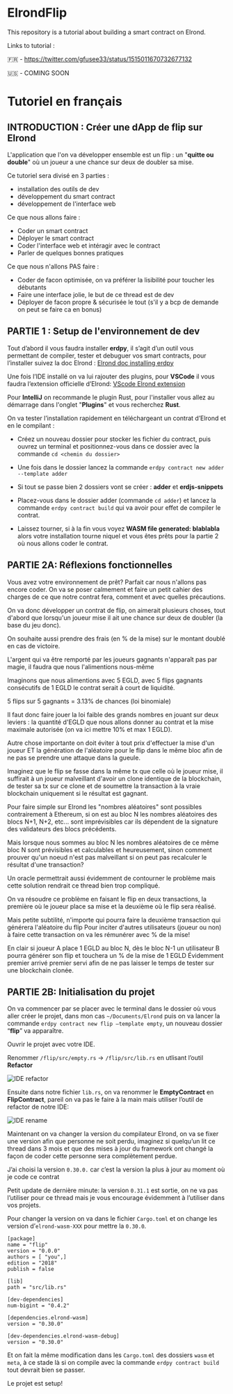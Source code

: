 # ElrondFlip

This repository is a tutorial about building a smart contract on Elrond.

Links to tutorial :

🇫🇷 - https://twitter.com/gfusee33/status/1515011670732677132

🇺🇸 - COMING SOON


# Tutoriel en français

## INTRODUCTION : Créer une dApp de flip sur Elrond

L'application que l'on va développer ensemble est un flip : un "**quitte ou double**" où un joueur a une chance sur deux de doubler sa mise.

Ce tutoriel sera divisé en 3 parties : 
- installation des outils de dev
- développement du smart contract
- développement de l'interface web

Ce que nous allons faire :

- Coder un smart contract
- Déployer le smart contract
- Coder l'interface web et intéragir avec le contract
- Parler de quelques bonnes pratiques

Ce que nous n'allons PAS faire :

- Coder de facon optimisée, on va préférer la lisibilité pour toucher les débutants
- Faire une interface jolie, le but de ce thread est de dev
- Déployer de facon propre & sécurisée le tout (s'il y a bcp de demande on peut se faire ca en bonus)

## PARTIE 1 : Setup de l'environnement de dev

Tout d’abord il vous faudra installer **erdpy**, il s’agit d’un outil vous permettant de compiler, tester et debuguer vos smart contracts, pour l’installer suivez la doc Elrond : [Elrond doc installing erdpy](https://docs.elrond.com/sdk-and-tools/erdpy/installing-erdpy/)

Une fois l’IDE installé on va lui rajouter des plugins, pour **VSCode** il vous faudra l’extension officielle d’Elrond: [VScode Elrond extension](https://marketplace.visualstudio.com/items?itemName=Elrond.vscode-elrond-ide)

Pour **IntelliJ** on recommande le plugin Rust, pour l'installer vous allez au démarrage dans l'onglet "**Plugins**" et vous recherchez **Rust**.

On va tester l’installation rapidement en téléchargeant un contrat d’Elrond et en le compilant :

- Créez un nouveau dossier pour stocker les fichier du contract, puis ouvrez un terminal et positionnez-vous dans ce dossier avec la commande `cd <chemin du dossier>`

- Une fois dans le dossier lancez la commande `erdpy contract new adder --template adder`

- Si tout se passe bien 2 dossiers vont se créer : **adder** et **erdjs-snippets**

- Placez-vous dans le dossier adder (commande `cd adder`) et lancez la commande `erdpy contract build` qui va avoir pour effet de compiler le contrat.

- Laissez tourner, si à la fin vous voyez **WASM file generated: blablabla** alors votre installation tourne niquel et vous êtes prêts pour la partie 2 où nous allons coder le contrat.

## PARTIE 2A: Réflexions fonctionnelles

Vous avez votre environnement de prêt? Parfait car nous n'allons pas encore coder.
On va se poser calmement et faire un petit cahier des charges de ce que notre contrat fera, comment et avec quelles précautions.

On va donc développer un contrat de flip, on aimerait plusieurs choses, tout d'abord que lorsqu'un joueur mise il ait une chance sur deux de doubler (la base du jeu donc).

On souhaite aussi prendre des frais (en % de la mise) sur le montant doublé en cas de victoire.

L'argent qui va être remporté par les joueurs gagnants n'apparaît pas par magie, il faudra que nous l'alimentions nous-même

Imaginons que nous alimentions avec 5 EGLD, avec 5 flips gagnants consécutifs de 1 EGLD le contrat serait à court de liquidité.

5 flips sur 5 gagnants = 3.13% de chances (loi binomiale)

Il faut donc faire jouer la loi faible des grands nombres en jouant sur deux leviers : la quantité d'EGLD que nous allons donner au contrat et la mise maximale autorisée (on va ici mettre 10% et max 1 EGLD).

Autre chose importante on doit éviter à tout prix d'effectuer la mise d'un joueur ET la génération de l'aléatoire pour le flip dans le même bloc afin de ne pas se prendre une attaque dans la gueule.

Imaginez que le flip se fasse dans la même tx que celle où le joueur mise, il suffirait à un joueur malveillant d'avoir un clone identique de la blockchain, de tester sa tx sur ce clone et de soumettre la transaction à la vraie blockchain uniquement si le résultat est gagnant.

Pour faire simple sur Elrond les "nombres aléatoires" sont possibles contrairement à Ethereum, si on est au bloc N les nombres aléatoires des blocs N+1, N+2, etc... sont imprévisibles car ils dépendent de la signature des validateurs des blocs précédents.

Mais lorsque nous sommes au bloc N les nombres aléatoires de ce même bloc N sont prévisibles et calculables et heureusement, sinon comment prouver qu'un noeud n'est pas malveillant si on peut pas recalculer le résultat d'une transaction?

Un oracle permettrait aussi évidemment de contourner le problème mais cette solution rendrait ce thread bien trop compliqué.

On va résoudre ce problème en faisant le flip en deux transactions, la première où le joueur place sa mise et la deuxième où le flip sera réalisé.

Mais petite subtilité, n'importe qui pourra faire la deuxième transaction qui générera l'aléatoire du flip
Pour inciter d'autres utilisateurs (joueur ou non) à faire cette transaction on va les rémunérer avec % de la mise!

En clair si joueur A place 1 EGLD au bloc N, dès le bloc N-1 un utilisateur B pourra générer son flip et touchera un % de la mise de 1 EGLD
Évidemment premier arrivé premier servi afin de ne pas laisser le temps de tester sur une blockchain clonée.

## PARTIE 2B: Initialisation du projet

On va commencer par se placer avec le terminal dans le dossier où vous aller créer le projet, dans mon cas `~/Documents/Elrond` puis on va lancer la commande `erdpy contract new flip –template empty`, un nouveau dossier “**flip**” va apparaître.

Ouvrir le projet avec votre IDE.

Renommer `/flip/src/empty.rs` → `/flip/src/lib.rs` en utlisant l’outil **Refactor**

![IDE refactor](tutorial/partie2b_1.jpg)

Ensuite dans notre fichier `lib.rs`, on va renommer le **EmptyContract** en **FlipContract**, pareil on va pas le faire à la main mais utiliser l’outil de refactor de notre IDE:

![IDE rename](tutorial/partie2b_2.jpg)

Maintenant on va changer la version du compilateur Elrond, on va se fixer une version afin que personne ne soit perdu, imaginez si quelqu’un lit ce thread dans 3 mois et que des mises à jour du framework ont changé la façon de coder cette personne sera complètement perdue.

J’ai choisi la version `0.30.0.` car c’est la version la plus à jour au moment où je code ce contrat

Petit update de dernière minute: la version `0.31.1` est sortie, on ne va pas l’utiliser pour ce thread mais je vous encourage évidemment à l’utiliser dans vos projets.

Pour changer la version on va dans le fichier `Cargo.toml` et on change les version d’`elrond-wasm-XXX` pour mettre la `0.30.0`.

```aidl
[package]
name = "flip"
version = "0.0.0"
authors = [ "you",]
edition = "2018"
publish = false

[lib]
path = "src/lib.rs"

[dev-dependencies]
num-bigint = "0.4.2"

[dependencies.elrond-wasm]
version = "0.30.0"

[dev-dependencies.elrond-wasm-debug]
version = "0.30.0"
```

Et on fait la même modification dans les `Cargo.toml` des dossiers `wasm` et `meta`, à ce stade là si on compile avec la commande `erdpy contract build` tout devrait bien se passer.

Le projet est setup! 

